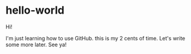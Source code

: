 # hello-world
Hi!

I'm just learning how to use GitHub. this is my 2 cents of time.
Let's write some more later.
See ya!

